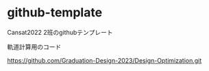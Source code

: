 # github-template
Cansat2022 2班のgithubテンプレート 

軌道計算用のコード

https://github.com/Graduation-Design-2023/Design-Optimization.git
